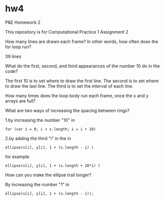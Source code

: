 # hw4

P&E Homework 2

This repository is for Computational Practice 1 Assignment 2

How many lines are drawn each frame? In other words, how often does the for loop run?

39 lines

What do the first, second, and third appearances of the number 10 do in the code?

The first 10 is to set where to draw the first line. The second is to set where to draw the last line. The third is to set the interval of each line.

How many times does the loop body run each frame, once the x and y arrays are full?

What are two ways of increasing the spacing between rings?

1.by increasing the number "10" in 

    for (var i = 0; i < x.length; i = i + 10)
    
2.by adding the third "i" in the in 

    ellipse(x[i], y[i], 1 + (x.length - i) )
    
for example

    ellipse(x[i], y[i], 1 + (x.length + 20*i) )
    
How can you make the ellipse trail longer?

By increasing the number "1" in

    ellipse(x[i], y[i], 1 + (x.length - i));
